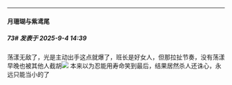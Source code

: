 ﻿
*****

####  月珊瑚与紫鸢尾  
##### 73#       发表于 2025-9-4 14:39

荡漾无敌了，光是主动出手这点就爆了，班长是好女人，但那拉扯节奏，没有荡漾早晚也被其他人截胡<img src="https://static.stage1st.com/image/smiley/face2017/035.png" referrerpolicy="no-referrer">
本来以为忍能用寿命笑到最后，结果居然杀人还诛心，永远只能当小的了

